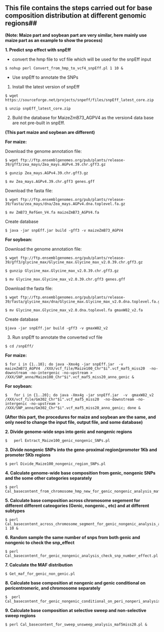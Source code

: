 ## This file contains the steps carried out for base composition distribution at different genomic regions##

**(Note: Maize part and soybean part are very similar, here mainly use maize part as an example to show the process)**

**1. Predict snp effect with snpEff**

- convert the hmp file to vcf file which will be used for the snpEff input
```
$ nohup perl Convert_from_hmp_to_vcf4_snpEff.pl 1 10 &
```

- Use snpEff to annotate the SNPs

1) Install the latest version of snpEff

```
$ wget https://sourceforge.net/projects/snpeff/files/snpEff_latest_core.zip
```

```
$ unzip snpEff_latest_core.zip
```

2) Build the database for MaizeZmB73_AGPV4 as the version4 data base are not pre-built in snpEff.

**(This part maize and soybean are different)**

**For maize:**

Download the genome annotation file: 

```
$ wget ftp://ftp.ensemblgenomes.org/pub/plants/release-39/gff3/zea_mays/Zea_mays.AGPv4.39.chr.gff3.gz
```

```
$ gunzip Zea_mays.AGPv4.39.chr.gff3.gz
```

```
$ mv Zea_mays.AGPv4.39.chr.gff3 genes.gff
```


Download the fasta file: 

```
$ wget ftp://ftp.ensemblgenomes.org/pub/plants/release-39/fasta/zea_mays/dna/Zea_mays.AGPv4.dna.toplevel.fa.gz
```

```
$ mv ZmB73_RefGen_V4.fa maizeZmB73_AGPV4.fa
```

Create database

```
$ java -jar snpEff.jar build -gff3 -v maizeZmB73_AGPV4 
```

**For soybean:**

Download the genome annotation file: 

```
$ wget ftp://ftp.ensemblgenomes.org/pub/plants/release-39/gff3/glycine_max/Glycine_max.Glycine_max_v2.0.39.chr.gff3.gz
```

```
$ gunzip Glycine_max.Glycine_max_v2.0.39.chr.gff3.gz
```

```
$ mv Glycine_max.Glycine_max_v2.0.39.chr.gff3 genes.gff
```


Download the fasta file: 

```
$ wget ftp://ftp.ensemblgenomes.org/pub/plants/release-39/fasta/glycine_max/dna/Glycine_max.Glycine_max_v2.0.dna.toplevel.fa.gz
```

```
$ mv Glycine_max.Glycine_max_v2.0.dna.toplevel.fa gmaxW82_v2.fa
```
Create database

```
$java -jar snpEff.jar build -gff3 -v gmaxW82_v2 
```

3) Run snpEff to annotate the converted vcf file

```
$ cd /snpEff/
```

**For maize:**

```
$ for i in {1..10}; do java -Xmx4g -jar snpEff.jar  -v  maizeZmB73_AGPV4  /XXX/vcf_file/Maize100_Chr"$i".vcf_maf5_miss20  -no-downstream -no-intergenic -no-upstream > /XXX/SNP_anno/Maize100_Chr"$i".vcf_maf5_miss20_anno_genic &
```

**For soybean:**

```
$	for i in {1..20}; do java -Xmx4g -jar snpEff.jar  -v  gmaxW82_v2  /XXX/vcf_file/Gm302_Chr"$i".vcf_maf5_miss20  -no-downstream -no-intergenic -no-upstream > /XXX/SNP_anno/Gm302_Chr"$i".vcf_maf5_miss20_anno_genic; done &
```

**(After this part, the procedures for maize and soybean are the same, and only need to change the input file, output file, and some database)**


**2. Divide genome-wide snps into genic and nongenic regions**

```
$	perl Extract_Maize100_genic_nongenic_SNPs.pl
```

**3. Divide nongenic SNPs into the gene-proximal region(promoter 1Kb and promoter 5Kb regions**

```
$ perl Divide_Maize100_nongenic_region_SNPs.pl
```	
	
**4. Calculate genome-wide base composition from genic, nongenic SNPs and the some other categories separately**

```
$ perl Cal_basecontent_from_chromosome_hmp_new_for_genic_nongenic_analysis_maf5miss20.pl
```

**5. Calculate base composition across chromosome segement for different different cateogories (Genic, nongenic., etc) and at different subtypes**

```
$ perl Cal_basecontent_across_chromosome_segment_for_genic_nongenic_analysis_all_category_maf5miss20.pl 1 10 &
```

**6. Random sample the same number of snps from both genic and nongenic to check the snp_effect**

```
$ perl Cal_basecontent_for_genic_nongenic_analysis_check_snp_number_effect.pl
``` 
	
**7. Calculate the MAF distribution**

```
$ Get_maf_for_genic_non_genic.pl
```

**8. Calculate base composition at nongenic and genic conditional on pericentromeric, and chromosome separately**

```
$  perl Cal_basecontent_for_genic_nongenic_conditional_on_peri_nonperi_analysis_maf5miss20.pl
```

**9. Calculate base composition at selective sweep and non-selective sweep regions**

```
$ perl Cal_basecontent_for_sweep_unsweep_analysis_maf5miss20.pl &
```